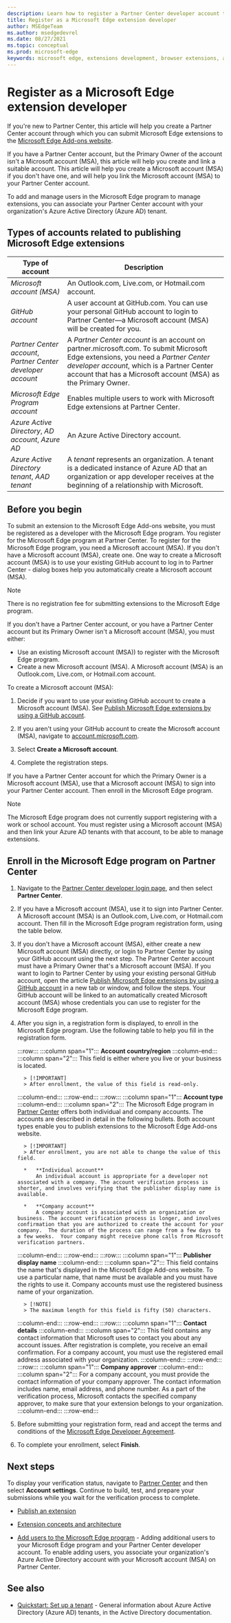 ```yaml
---
description: Learn how to register a Partner Center developer account to publish extensions to the Microsoft Edge Add-ons website.
title: Register as a Microsoft Edge extension developer
author: MSEdgeTeam
ms.author: msedgedevrel
ms.date: 08/27/2021
ms.topic: conceptual
ms.prod: microsoft-edge
keywords: microsoft edge, extensions development, browser extensions, add-ons, partner center, developer
---
```

# Register as a Microsoft Edge extension developer

If you're new to Partner Center, this article will help you create a Partner Center account through which you can submit Microsoft Edge extensions to the [Microsoft Edge Add-ons website](https://microsoftedge.microsoft.com/addons/Microsoft-Edge-Extensions-Home).

If you have a Partner Center account, but the Primary Owner of the account isn't a Microsoft account (MSA), this article will help you create and link a suitable account.  This article will help you create a Microsoft account (MSA) if you don't have one, and will help you link the Microsoft account (MSA) to your Partner Center account.

To add and manage users in the Microsoft Edge program to manage extensions, you can associate your Partner Center account with your organization's Azure Active Directory (Azure AD) tenant.


<!-- ====================================================================== -->
## Types of accounts related to publishing Microsoft Edge extensions

| Type of account | Description |
|---|---|
| _Microsoft account (MSA)_ | An Outlook.com, Live.com, or Hotmail.com account. |
| _GitHub account_ | A user account at GitHub.com.  You can use your personal GitHub account to login to Partner Center—a Microsoft account (MSA) will be created for you. |
| _Partner Center account_, _Partner Center developer account_ | A _Partner Center account_ is an account on partner.microsoft.com.  To submit Microsoft Edge extensions, you need a _Partner Center developer account_, which is a Partner Center account that has a Microsoft account (MSA) as the Primary Owner. |
| _Microsoft Edge Program account_ | Enables multiple users to work with Microsoft Edge extensions at Partner Center. |
| _Azure Active Directory_, _AD account_, _Azure AD_ | An Azure Active Directory account. |
| _Azure Active Directory tenant_, _AAD tenant_ | A _tenant_ represents an organization.  A tenant is a dedicated instance of Azure AD that an organization or app developer receives at the beginning of a relationship with Microsoft. |


<!-- ====================================================================== -->
## Before you begin

To submit an extension to the Microsoft Edge Add-ons website, you must be registered as a developer with the Microsoft Edge program.  You register for the Microsoft Edge program at Partner Center.  To register for the Microsoft Edge program, you need a Microsoft account (MSA).  If you don't have a Microsoft account (MSA), create one.  One way to create a Microsoft account (MSA) is to use your existing GitHub account to log in to Partner Center - dialog boxes help you automatically create a Microsoft account (MSA).

> [!NOTE]
> There is no registration fee for submitting extensions to the Microsoft Edge program.

If you don't have a Partner Center account, or you have a Partner Center account but its Primary Owner isn't a Microsoft account (MSA), you must either:
*  Use an existing Microsoft account (MSA)) to register with the Microsoft Edge program.
*  Create a new Microsoft account (MSA).  A Microsoft account (MSA) is an Outlook.com, Live.com, or Hotmail.com account.

To create a Microsoft account (MSA):

1. Decide if you want to use your existing GitHub account to create a Microsoft account (MSA).  See [Publish Microsoft Edge extensions by using a GitHub account](github.md).

1. If you aren't using your GitHub account to create the Microsoft account (MSA), navigate to [account.microsoft.com](https://account.microsoft.com/account).

1. Select **Create a Microsoft account**.

1. Complete the registration steps.

If you have a Partner Center account for which the Primary Owner is a Microsoft account (MSA), use that a Microsoft account (MSA) to sign into your Partner Center account.  Then enroll in the Microsoft Edge program.

> [!NOTE]
> The Microsoft Edge program does not currently support registering with a work or school account.  You must register using a Microsoft account (MSA) and then link your Azure AD tenants with that account, to be able to manage extensions.


<!-- ====================================================================== -->
## Enroll in the Microsoft Edge program on Partner Center

<!-- 1.  Navigate to the [webpage about Partner Center](https://partner.microsoft.com).  You might see a "Join the Microsoft Partner Network" page with a **Become a partner** button, or a "Welcome back" page with a **Visit Partner Center** button.  Select the **Become a partner** button or the **Visit Partner Center** button. -->

1.  Navigate to the [Partner Center developer login page](https://partner.microsoft.com/dashboard/microsoftedge/public/login?ref=dd), and then select **Partner Center**.

1.  If you have a Microsoft account (MSA), use it to sign into Partner Center.  A Microsoft account (MSA) is an Outlook.com, Live.com, or Hotmail.com account.  Then fill in the Microsoft Edge program registration form, using the table below.

1.  If you don't have a Microsoft account (MSA), either create a new Microsoft account (MSA) directly, or login to Partner Center by using your GitHub account using the next step.  The Partner Center account must have a Primary Owner that's a Microsoft account (MSA).  If you want to login to Partner Center by using your existing personal GitHub account, open the article [Publish Microsoft Edge extensions by using a GitHub account](github.md) in a new tab or window, and follow the steps.  Your GitHub account will be linked to an automatically created Microsoft account (MSA) whose credentials you can use to register for the Microsoft Edge program.

1.  After you sign in, a registration form is displayed, to enroll in the Microsoft Edge program.  Use the following table to help you fill in the registration form.

    :::row:::
       :::column span="1":::
          **Account country/region**
       :::column-end:::
       :::column span="2":::
          This field is either where you live or your business is located.

          > [!IMPORTANT]
          > After enrollment, the value of this field is read-only.

       :::column-end:::
    :::row-end:::
    :::row:::
       :::column span="1":::
          **Account type**
       :::column-end:::
       :::column span="2":::
          The Microsoft Edge program in [Partner Center](https://partner.microsoft.com/dashboard/microsoftedge/public/login?ref=dd) offers both individual and company accounts. The accounts are described in detail in the following bullets.  Both account types enable you to publish extensions to the Microsoft Edge Add-ons website.

          > [!IMPORTANT]
          > After enrollment, you are not able to change the value of this field.

          *   **Individual account**
              An individual account is appropriate for a developer not associated with a company. The account verification process is shorter, and involves verifying that the publisher display name is available.

          *   **Company account**
              A company account is associated with an organization or business. The account verification process is longer, and involves confirmation that you are authorized to create the account for your company.  The duration of the process can range from a few days to a few weeks.  Your company might receive phone calls from Microsoft verification partners.

       :::column-end:::
    :::row-end:::
    :::row:::
       :::column span="1":::
          **Publisher display name**
       :::column-end:::
       :::column span="2":::
          This field contains the name that's displayed in the Microsoft Edge Add-ons website.  To use a particular name, that name must be available and you must have the rights to use it.  Company accounts must use the registered business name of your organization.

          > [!NOTE]
          > The maximum length for this field is fifty (50) characters.

       :::column-end:::
    :::row-end:::
    :::row:::
       :::column span="1":::
          **Contact details**
       :::column-end:::
       :::column span="2":::
          This field contains any contact information that Microsoft uses to contact you about any account issues. After registration is complete, you receive an email confirmation. For a company account, you must use the registered email address associated with your organization.
       :::column-end:::
    :::row-end:::
    :::row:::
       :::column span="1":::
          **Company approver**
       :::column-end:::
       :::column span="2":::
          For a company account, you must provide the contact information of your company approver.  The contact information includes name, email address, and phone number.  As a part of the verification process, Microsoft contacts the specified company approver, to make sure that your extension belongs to your organization.
       :::column-end:::
    :::row-end:::

1.  Before submitting your registration form, read and accept the terms and conditions of the [Microsoft Edge Developer Agreement](/legal/windows/agreements/app-developer-agreement).

1.  To complete your enrollment, select **Finish**.


<!-- ====================================================================== -->
## Next steps

To display your verification status, navigate to [Partner Center](https://partner.microsoft.com/dashboard/microsoftedge/public/login?ref=dd) and then select **Account settings**.  Continue to build, test, and prepare your submissions while you wait for the verification process to complete.

*  [Publish an extension](./publish-extension.md)

*  [Extension concepts and architecture](../getting-started/index.md)

*  [Add users to the Microsoft Edge program](./aad-account.md) - Adding additional users to your Microsoft Edge program and your Partner Center developer account.  To enable adding users, you associate your organization's Azure Active Directory account with your Microsoft account (MSA) on Partner Center.


<!-- ====================================================================== -->
## See also

*  [Quickstart: Set up a tenant](/azure/active-directory/develop/quickstart-create-new-tenant) - General information about Azure Active Directory (Azure AD) tenants, in the Active Directory documentation.


<!-- links -->




<!-- external links -->


